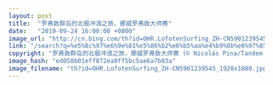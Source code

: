 ```yaml
---
layout: post
title:  "罗弗敦群岛的北极冲浪之旅，挪威罗弗敦大师赛"
date:   "2019-09-24 16:00:00 +0800"
image_url: "http://cn.bing.com/th?id=OHR.LofotenSurfing_ZH-CN5901239545_1920x1080.jpg&rf=LaDigue_1920x1080.jpg&pid=hp"
link: "/search?q=%e5%8c%97%e6%9e%81%e5%86%b2%e6%b5%aa%e4%b9%8b%e6%97%85&form=hpcapt&mkt=zh-cn"
copyright: "罗弗敦群岛的北极冲浪之旅，挪威罗弗敦大师赛 (© Nicolás Pina/Tandem Stills + Motion)"
image_hash: "ed058b01eff872ea0ff5bc5ae6a7b03a"
image_filename: "th?id=OHR.LofotenSurfing_ZH-CN5901239545_1920x1080.jpg&rf=LaDigue_1920x1080.jpg&pid=hp"
---
```

